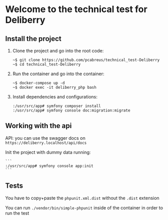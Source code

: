 # Welcome to the technical test for Deliberry

## Install the project

1. Clone the project and go into the root code:

    ```
    ~$ git clone https://github.com/pcabreus/technical_test-Deliberry
    ~$ cd technical_test-Deliberry
    ```
   
2. Run the container and go into the container:

   ```
   ~$ docker-compose up -d
   ~$ docker exec -it deliberry_php bash
   ```
   
3. Install dependencies and configurations:
    
   ```
   :/usr/src/app# symfony composer install
   :/usr/src/app# symfony console doc:migration:migrate
   ```

## Working with the api

API: you can use the swagger docs on `https://deliberry.localhost/api/docs`

Init the project with dummy data running:
 
    ```
    :/usr/src/app# symfony console app:init
    ```

## Tests

You have to copy+paste the `phpunit.xml.dist` without the `.dist` extension 

You can run `./vendor/bin/simple-phpunit` inside of the container in order to run the test
